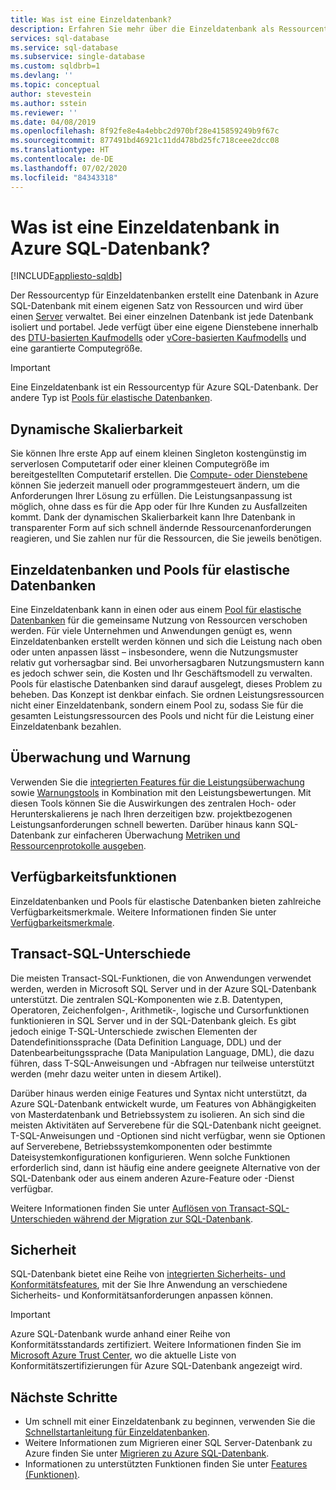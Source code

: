 ```yaml
---
title: Was ist eine Einzeldatenbank?
description: Erfahren Sie mehr über die Einzeldatenbank als Ressourcentyp in Azure SQL-Datenbank.
services: sql-database
ms.service: sql-database
ms.subservice: single-database
ms.custom: sqldbrb=1
ms.devlang: ''
ms.topic: conceptual
author: stevestein
ms.author: sstein
ms.reviewer: ''
ms.date: 04/08/2019
ms.openlocfilehash: 8f92fe8e4a4ebbc2d970bf28e415859249b9f67c
ms.sourcegitcommit: 877491bd46921c11dd478bd25fc718ceee2dcc08
ms.translationtype: HT
ms.contentlocale: de-DE
ms.lasthandoff: 07/02/2020
ms.locfileid: "84343318"
---
```

# <a name="what-is-a-single-database-in-azure-sql-database"></a>Was ist eine Einzeldatenbank in Azure SQL-Datenbank?
[!INCLUDE[appliesto-sqldb](../includes/appliesto-sqldb.md)]

Der Ressourcentyp für Einzeldatenbanken erstellt eine Datenbank in Azure SQL-Datenbank mit einem eigenen Satz von Ressourcen und wird über einen [Server](logical-servers.md) verwaltet. Bei einer einzelnen Datenbank ist jede Datenbank isoliert und portabel. Jede verfügt über eine eigene Dienstebene innerhalb des [DTU-basierten Kaufmodells](service-tiers-dtu.md) oder [vCore-basierten Kaufmodells](service-tiers-vcore.md) und eine garantierte Computegröße.

> [!IMPORTANT]
> Eine Einzeldatenbank ist ein Ressourcentyp für Azure SQL-Datenbank. Der andere Typ ist [Pools für elastische Datenbanken](elastic-pool-overview.md).

## <a name="dynamic-scalability"></a>Dynamische Skalierbarkeit

Sie können Ihre erste App auf einem kleinen Singleton kostengünstig im serverlosen Computetarif oder einer kleinen Computegröße im bereitgestellten Computetarif erstellen. Die [Compute- oder Dienstebene](single-database-scale.md) können Sie jederzeit manuell oder programmgesteuert ändern, um die Anforderungen Ihrer Lösung zu erfüllen. Die Leistungsanpassung ist möglich, ohne dass es für die App oder für Ihre Kunden zu Ausfallzeiten kommt. Dank der dynamischen Skalierbarkeit kann Ihre Datenbank in transparenter Form auf sich schnell ändernde Ressourcenanforderungen reagieren, und Sie zahlen nur für die Ressourcen, die Sie jeweils benötigen.

## <a name="single-databases-and-elastic-pools"></a>Einzeldatenbanken und Pools für elastische Datenbanken

Eine Einzeldatenbank kann in einen oder aus einem [Pool für elastische Datenbanken](elastic-pool-overview.md) für die gemeinsame Nutzung von Ressourcen verschoben werden. Für viele Unternehmen und Anwendungen genügt es, wenn Einzeldatenbanken erstellt werden können und sich die Leistung nach oben oder unten anpassen lässt – insbesondere, wenn die Nutzungsmuster relativ gut vorhersagbar sind. Bei unvorhersagbaren Nutzungsmustern kann es jedoch schwer sein, die Kosten und Ihr Geschäftsmodell zu verwalten. Pools für elastische Datenbanken sind darauf ausgelegt, dieses Problem zu beheben. Das Konzept ist denkbar einfach. Sie ordnen Leistungsressourcen nicht einer Einzeldatenbank, sondern einem Pool zu, sodass Sie für die gesamten Leistungsressourcen des Pools und nicht für die Leistung einer Einzeldatenbank bezahlen.

## <a name="monitoring-and-alerting"></a>Überwachung und Warnung

Verwenden Sie die [integrierten Features für die Leistungsüberwachung](performance-guidance.md) sowie [Warnungstools](alerts-insights-configure-portal.md) in Kombination mit den Leistungsbewertungen. Mit diesen Tools können Sie die Auswirkungen des zentralen Hoch- oder Herunterskalierens je nach Ihren derzeitigen bzw. projektbezogenen Leistungsanforderungen schnell bewerten. Darüber hinaus kann SQL-Datenbank zur einfacheren Überwachung [Metriken und Ressourcenprotokolle ausgeben](metrics-diagnostic-telemetry-logging-streaming-export-configure.md).

## <a name="availability-capabilities"></a>Verfügbarkeitsfunktionen

Einzeldatenbanken und Pools für elastische Datenbanken bieten zahlreiche Verfügbarkeitsmerkmale. Weitere Informationen finden Sie unter [Verfügbarkeitsmerkmale](sql-database-paas-overview.md#availability-capabilities).

## <a name="transact-sql-differences"></a>Transact-SQL-Unterschiede

Die meisten Transact-SQL-Funktionen, die von Anwendungen verwendet werden, werden in Microsoft SQL Server und in der Azure SQL-Datenbank unterstützt. Die zentralen SQL-Komponenten wie z.B. Datentypen, Operatoren, Zeichenfolgen-, Arithmetik-, logische und Cursorfunktionen funktionieren in SQL Server und in der SQL-Datenbank gleich. Es gibt jedoch einige T-SQL-Unterschiede zwischen Elementen der Datendefinitionssprache (Data Definition Language, DDL) und der Datenbearbeitungssprache (Data Manipulation Language, DML), die dazu führen, dass T-SQL-Anweisungen und -Abfragen nur teilweise unterstützt werden (mehr dazu weiter unten in diesem Artikel).

Darüber hinaus werden einige Features und Syntax nicht unterstützt, da Azure SQL-Datenbank entwickelt wurde, um Features von Abhängigkeiten von Masterdatenbank und Betriebssystem zu isolieren. An sich sind die meisten Aktivitäten auf Serverebene für die SQL-Datenbank nicht geeignet. T-SQL-Anweisungen und -Optionen sind nicht verfügbar, wenn sie Optionen auf Serverebene, Betriebssystemkomponenten oder bestimmte Dateisystemkonfigurationen konfigurieren. Wenn solche Funktionen erforderlich sind, dann ist häufig eine andere geeignete Alternative von der SQL-Datenbank oder aus einem anderen Azure-Feature oder -Dienst verfügbar.

Weitere Informationen finden Sie unter [Auflösen von Transact-SQL-Unterschieden während der Migration zur SQL-Datenbank](transact-sql-tsql-differences-sql-server.md).

## <a name="security"></a>Sicherheit

SQL-Datenbank bietet eine Reihe von [integrierten Sicherheits- und Konformitätsfeatures](security-overview.md), mit der Sie Ihre Anwendung an verschiedene Sicherheits- und Konformitätsanforderungen anpassen können.

> [!IMPORTANT]
> Azure SQL-Datenbank wurde anhand einer Reihe von Konformitätsstandards zertifiziert. Weitere Informationen finden Sie im [Microsoft Azure Trust Center](https://gallery.technet.microsoft.com/Overview-of-Azure-c1be3942), wo die aktuelle Liste von Konformitätszertifizierungen für Azure SQL-Datenbank angezeigt wird.

## <a name="next-steps"></a>Nächste Schritte

- Um schnell mit einer Einzeldatenbank zu beginnen, verwenden Sie die [Schnellstartanleitung für Einzeldatenbanken](quickstart-content-reference-guide.md).
- Weitere Informationen zum Migrieren einer SQL Server-Datenbank zu Azure finden Sie unter [Migrieren zu Azure SQL-Datenbank](migrate-to-database-from-sql-server.md).
- Informationen zu unterstützten Funktionen finden Sie unter [Features (Funktionen)](features-comparison.md).
